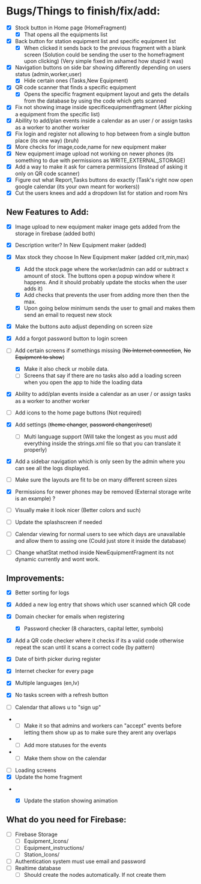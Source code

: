 # Bugs/Things to finish/fix/add:

- [x] Stock button in Home page  (HomeFragment)
	- [x] That opens all the equipments list
- [x] Back button for station equipment list and specific equipment list
	- [x] When clicked it sends back to the previous fragment with a blank screen (Solution could be sending the user to the homefragment upon clicking) (Very simple fixed im ashamed how stupid it was)
- [x] Navigation buttons on side bar showing differently depending on users status (admin,worker,user)
	- [x] Hide certain ones (Tasks,New Equipment)
- [x] QR code scanner that finds a specific equipment
	- [x] Opens the specific fragment equipment layout and gets the details from the database by using the code which gets scanned
- [x] Fix not showing image inside specificequipmentfragment (After picking a equipment from the specific list)
- [x] Abillity to add/plan events inside a calendar as an user / or assign tasks as a worker to another worker
- [x] Fix login and register not allowing to hop between from a single button place (its one way) (bruh)
- [x] More checks for image,code,name for new equipment maker
- [x] New equipment image upload not working on newer phones (its something to due with permissions as WRITE_EXTERNAL_STORAGE)
- [x] Add a way to make it ask for camera permissions (Instead of asking it only on QR code scanner)
- [x] Figure out what Report,Tasks buttons do exactly (Task's right now open google calendar (its your own meant for workers))
- [x] Cut the users knees and add a dropdown list for station and room Nrs

## New Features to Add:

- [x] Image upload to new equipment maker image gets added from the storage in firebase (added both)
- [x] Description writer? In New Equipment maker (added)
- [x] Max stock they choose In New Equipment maker (added crit,min,max)
	- [x] Add the stock page where the worker/admin can add or subtract x amount of stock. The buttons open a popup window where it happens. And it should probably update the stocks when the user adds it)
    - [x] Add checks that prevents the user from adding more then then the max.
    - [x] Upon going below minimum sends the user to gmail and makes them send an email to request new stock
- [x] Make the buttons auto adjust depending on screen size
- [x] Add a forgot password button to login screen
- [ ] Add certain screens if somethings missing (~~No Internet connection~~, ~~No Equipment to show~~)
    - [x] Make it also check ur mobile data. 
    - [ ] Screens that say if there are no tasks also add a loading screen when you open the app to hide the loading data
- [x] Ability to add/plan events inside a calendar as an user / or assign tasks as a worker to another worker
- [ ] Add icons to the home page buttons (Not required)
- [x] Add settings (~~theme changer~~, ~~password changer/reset~~)
  - [ ] Multi language support (Will take the longest as you must add everything inside the strings.xml file so that you can translate it properly)
- [x] Add a sidebar navigation which is only seen by the admin where you can see all the logs displayed.
- [ ] Make sure the layouts are fit to be on many different screen sizes
- [x] Permissions for newer phones may be removed (External storage write is an example) ?
- [ ] Visually make it look nicer (Better colors and such)
- [ ] Update the splashscreen if needed
- [ ] Calendar viewing for normal users to see which days are unavailable and allow them to assing one (Could just store it inside the database)
- [ ] Change whatStat method inside NewEquipmentFragment its not dynamic currently and wont work.


## Improvements:
- [x] Better sorting for logs
- [x] Added a new log entry that shows which user scanned which QR code
- [x] Domain checker for emails when registering
  - [x] Password checker (8 characters, capital letter, symbols)
- [x] Add a QR code checker where it checks if its a valid code otherwise repeat the scan until it scans a correct code (by pattern)
- [x] Date of birth picker during register
- [x] Internet checker for every page
- [x] Multiple languages (en,lv)
- [x] No tasks screen with a refresh button

- [ ] Calendar that allows u to "sign up"
- - [ ] Make it so that admins and workers can "accept" events before letting them show up as to make sure they arent any overlaps
- - [ ] Add more statuses for the events
- - [ ] Make them show on the calendar
- [ ] Loading screens
- [x] Update the home fragment
- - [x] Update the station showing animation


## What do you need for Firebase:
- [ ] Firebase Storage
	- [ ] Equipment_Icons/
    - [ ] Equipment_instructions/
    - [ ] Station_Icons/
- [ ] Authentication system must use email and password
- [ ] Realtime database
	- [ ] Should create the nodes automatically. If not create them
